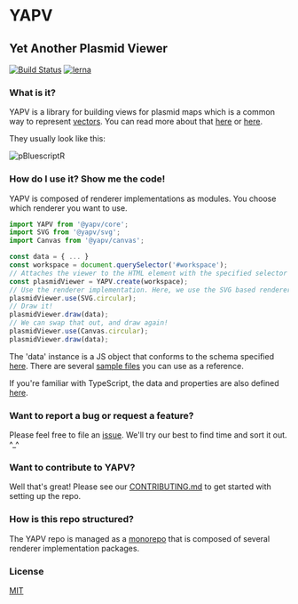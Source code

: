 # YAPV
## **Y**et **A**nother **P**lasmid **V**iewer

[![Build Status](https://travis-ci.com/mycql/yapv.svg?branch=master)](https://travis-ci.com/mycql/yapv)
[![lerna](https://img.shields.io/badge/maintained%20with-lerna-cc00ff.svg)](https://lerna.js.org/)

### What is it?

YAPV is a library for building views for plasmid maps which is a common way to represent [vectors](https://en.wikipedia.org/wiki/Vector_%28molecular_biology%29). You can read more about that [here](https://bitesizebio.com/43119/the-beginners-guide-to-reading-plasmid-maps/) or [here](https://pediaa.com/how-to-read-a-plasmid-map/).

They usually look like this:

![pBluescriptR](https://www.researchgate.net/profile/Steven_Haase3/publication/225273619/figure/fig1/AS:302618208423950@1449161211770/Features-of-new-S-cerevisiae-HIS2-marked-plasmid-shuttle-vectors-A-Restriction-maps.png "Harvard Med")

### How do I use it? Show me the code!
YAPV is composed of renderer implementations as modules. You choose which renderer you want to use.


```typescript
import YAPV from '@yapv/core';
import SVG from '@yapv/svg';
import Canvas from '@yapv/canvas';

const data = { ... }
const workspace = document.querySelector('#workspace');
// Attaches the viewer to the HTML element with the specified selector
const plasmidViewer = YAPV.create(workspace);
// Use the renderer implementation. Here, we use the SVG based renderer
plasmidViewer.use(SVG.circular);
// Draw it!
plasmidViewer.draw(data);
// We can swap that out, and draw again!
plasmidViewer.use(Canvas.circular);
plasmidViewer.draw(data);
```

The 'data' instance is a JS object that conforms to the schema specified [here](./packages/core/src/schema.json). There are several [sample files](./examples/data) you can use as a reference.


If you're familiar with TypeScript, the data and properties are also defined [here](./packages/core/src/models.ts).

### Want to report a bug or request a feature?
Please feel free to file an [issue](https://github.com/mycql/yapv/issues). We'll try our best to find time and sort it out. ^_^

### Want to contribute to YAPV?
Well that's great! Please see our [CONTRIBUTING.md](./CONTRIBUTING.md) to get started with setting up the repo.

### How is this repo structured?
The YAPV repo is managed as a [monorepo](https://en.wikipedia.org/wiki/Monorepo) that is composed of several renderer implementation packages.


### License
[MIT](./LICENSE)
